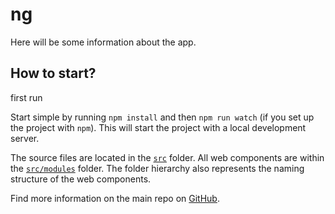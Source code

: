 # ng

Here will be some information about the app.

## How to start?

first run

Start simple by running `npm install` and then `npm run watch` (if you set up the project with `npm`). This will start the project with a local development server.

The source files are located in the [`src`](./src) folder. All web components are within the [`src/modules`](./src/modules) folder. The folder hierarchy also represents the naming structure of the web components.

Find more information on the main repo on [GitHub](https://github.com/muenzpraeger/lwc-create-app).
